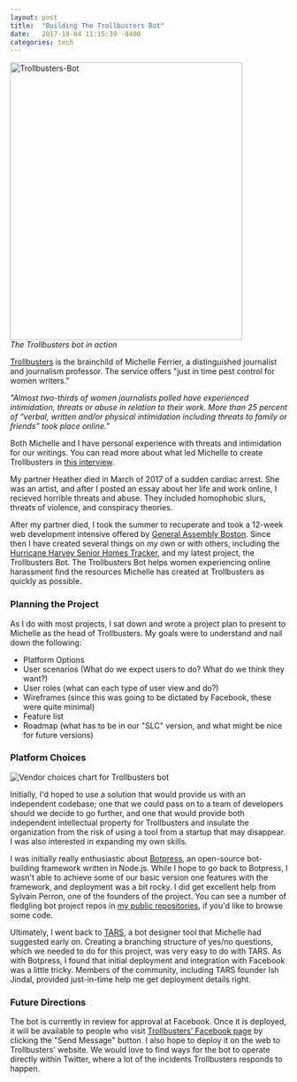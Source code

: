 ```yaml
---
layout: post
title:  "Building The Trollbusters Bot"
date:   2017-10-04 11:15:39 -0400
categories: tech
---
```



<a data-flickr-embed="true"  href="https://www.flickr.com/photos/lisawilliams/23645931338/in/dateposted-public/" title="Trollbusters-Bot"><img src="https://farm5.staticflickr.com/4503/23645931338_dd982df9fd_b.jpg" width="420" height="501" alt="Trollbusters-Bot"></a><script async src="//embedr.flickr.com/assets/client-code.js" charset="utf-8"></script><br>
*The Trollbusters bot in action*


[Trollbusters](http://troll-busters.com) is the brainchild of Michelle Ferrier, a distinguished journalist and journalism professor. The service offers "just in time pest control for women writers."

*"Almost two-thirds of women journalists polled have experienced intimidation, threats or abuse in relation to their work. More than 25 percent of “verbal, written and/or physical intimidation including threats to family or friends” took place online."*

Both Michelle and I have personal experience with threats and intimidation for our writings. You can read more about what led Michelle to create Trollbusters in
[this interview](https://www.dailydot.com/irl/troll-busters-online-harassment/).

My partner Heather died in March of 2017 of a sudden cardiac arrest. She was an artist, and after I posted an essay about her life and work online, I recieved horrible threats and abuse. They included homophobic slurs, threats of violence, and conspiracy theories. 

After my partner died, I took the summer to recuperate and took a 12-week web development intensive offered by [General Assembly Boston](https://generalassemb.ly/). Since then I have created several things on my own or with others, including the [Hurricane Harvey Senior Homes Tracker](https://lisawilliams.github.io/lisa/tech/2017/08/28/Hurricane-Harvey-Senior-Tracker.html), and my latest project, the Trollbusters Bot. The Trollbusters Bot helps women experiencing online harassment find the resources Michelle has created at Trollbusters as quickly as possible.

<h3>Planning the Project</h3>

As I do with most projects, I sat down and wrote a project plan to present to Michelle as the head of Trollbusters. My goals were to understand and nail down the following:

* Platform Options
* User scenarios (What do we expect users to do? What do we think they want?)
* User roles (what can each type of user view and do?)
* Wireframes (since this was going to be dictated by Facebook, these were quite minimal)
* Feature list
* Roadmap (what has to be in our "SLC" version, and what might be nice for future versions)

<H3> Platform Choices</H3>

![Vendor choices chart for Trollbusters bot](https://farm5.staticflickr.com/4506/37453468066_fa832c4600_b.jpg)

Initially, I'd hoped to use a solution that would provide us with an independent codebase; one that we could pass on to a team of developers should we decide to go further, and one that would provide both independent intellectual property for Trollbusters and insulate the organization from the risk of using a tool from a startup that may disappear. I was also interested in expanding my own skills.

I was initially really enthusiastic about [Botpress](http://botpress.io), an open-source bot-building framework written in Node.js. While I hope to go back to Botpress, I wasn't able to achieve some of our basic version one features with the framework, and deployment was a bit rocky. I did get excellent help from Sylvain Perron, one of the founders of the project. You can see a number of fledgling bot project repos in [my public repositories](http://github.com/lisawilliams), if you'd like to browse some code.

Ultimately, I went back to [TARS](http://hellotars.com), a bot designer tool that Michelle had suggested early on. Creating a branching structure of yes/no questions, which we needed to do for this project, was very easy to do with TARS. As with Botpress, I found that initial deployment and integration with Facebook was a little tricky. Members of the community, including TARS founder Ish Jindal, provided just-in-time help me get deployment details right.

<h3>Future Directions</h3>

The bot is currently in review for approval at Facebook. Once it is deployed, it will be available to people who visit [Trollbusters' Facebook page](https://www.facebook.com/onlinetrollbusters/) by clicking the "Send Message" button. I also hope to deploy it on the web to Trollbusters' website. We would love to find ways for the bot to operate directly within Twitter, where a lot of the incidents Trollbusters responds to happen.
